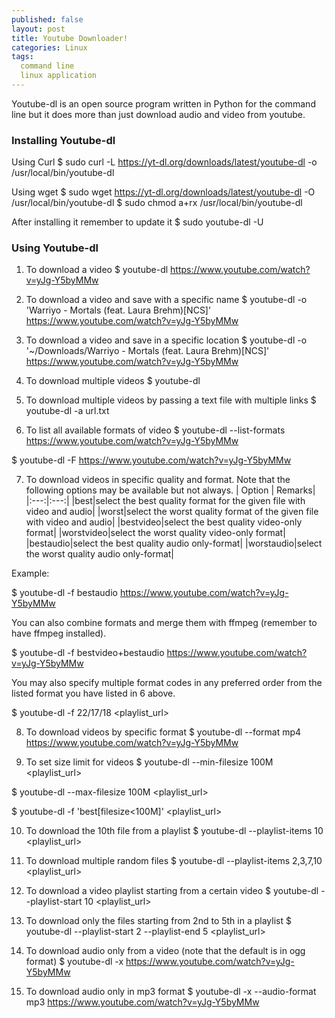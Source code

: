 ```yaml
---
published: false
layout: post
title: Youtube Downloader!
categories: Linux
tags: 
  command line
  linux application
---
```


Youtube-dl is an open source program written in Python for the command line but it does more than just download audio and video from youtube.

### Installing Youtube-dl

Using Curl
$ sudo curl -L https://yt-dl.org/downloads/latest/youtube-dl -o /usr/local/bin/youtube-dl

Using wget
$ sudo wget https://yt-dl.org/downloads/latest/youtube-dl -O /usr/local/bin/youtube-dl
$ sudo chmod a+rx /usr/local/bin/youtube-dl

After installing it remember to update it
$ sudo youtube-dl -U

### Using Youtube-dl

1. To download a video
$ youtube-dl https://www.youtube.com/watch?v=yJg-Y5byMMw

2. To download a video and save with a specific name
$ youtube-dl -o 'Warriyo - Mortals (feat. Laura Brehm)[NCS]' https://www.youtube.com/watch?v=yJg-Y5byMMw

3. To download a video and save in a specific location
$ youtube-dl -o '~/Downloads/Warriyo - Mortals (feat. Laura Brehm)[NCS]' https://www.youtube.com/watch?v=yJg-Y5byMMw

4. To download multiple videos
$ youtube-dl <url1> <url2>
  
5. To download multiple videos by passing a text file with multiple links
$ youtube-dl -a url.txt

6. To list all available formats of video
$ youtube-dl --list-formats https://www.youtube.com/watch?v=yJg-Y5byMMw

$ youtube-dl -F https://www.youtube.com/watch?v=yJg-Y5byMMw

7. To download videos in specific quality and format. Note that the following options may be available but not always.
| Option | Remarks|
|:---:|:---:|
|best|select the best quality format for the given file with video and audio|
|worst|select the worst quality format of the given file with video and audio|
|bestvideo|select the best quality video-only format|
|worstvideo|select the worst quality video-only format|
|bestaudio|select the best quality audio only-format|
|worstaudio|select the worst quality audio only-format|

Example:

$ youtube-dl -f bestaudio https://www.youtube.com/watch?v=yJg-Y5byMMw

You can also combine formats and merge them with ffmpeg (remember to have ffmpeg installed).

$ youtube-dl -f bestvideo+bestaudio https://www.youtube.com/watch?v=yJg-Y5byMMw

You may also specify multiple format codes in any preferred order from the listed format you have listed in 6 above.

$ youtube-dl -f 22/17/18 <playlist_url>

8. To download videos by specific format
$ youtube-dl --format mp4 https://www.youtube.com/watch?v=yJg-Y5byMMw

9. To set size limit for videos
$ youtube-dl --min-filesize 100M <playlist_url>

$ youtube-dl --max-filesize 100M <playlist_url>

$ youtube-dl -f 'best[filesize<100M]' <playlist_url>

10. To download the 10th file from a playlist
$ youtube-dl --playlist-items 10 <playlist_url>

11. To download multiple random files
$ youtube-dl --playlist-items 2,3,7,10 <playlist_url>

12. To download a video playlist starting from a certain video
$ youtube-dl --playlist-start 10 <playlist_url>

13. To download only the files starting from 2nd to 5th in a playlist
$ youtube-dl --playlist-start 2 --playlist-end 5 <playlist_url>

14. To download audio only from a video (note that the default is in ogg format)
$ youtube-dl -x https://www.youtube.com/watch?v=yJg-Y5byMMw

15. To download audio only in mp3 format
$ youtube-dl -x --audio-format mp3 https://www.youtube.com/watch?v=yJg-Y5byMMw


